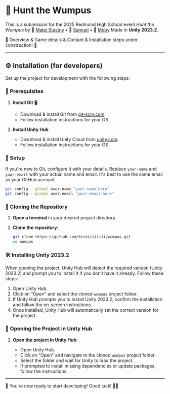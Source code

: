 # 🏹 Hunt the Wumpus

This is a submission for the 2025 Redmond High School event _Hunt the Wumpus_ by
👤 [Matej Stastny](https://github.com/kireiiiiiiii) • 👤 [Samuel](https://github.com/Snapshot20) • 👤 [Moby](https://github.com/MobyWonKenobi)
Made in **Unity 2023.2**.

🚧 Overview & Game details & Contant & Installation steps under construction! 🚧

---

## ⚙️ Installation (for developers)

Set up the project for development with the following steps:

### 📌 Prerequisites

1. **Install Git** 🖥️

   - Download & install Git from [git-scm.com](https://git-scm.com/).
   - Follow installation instructions for your OS.

2. **Install Unity Hub**

   - Download & install Unity Cloud from [unity.com](https://unity.com/download).
   - Follow installation instructions for your OS.

### 🔧 Setup

If you're new to Git, configure it with your details. Replace `your-name` and `your-email` with your actual name and email. It's best to use the same email as your GitHub account.

```sh
git config --global user.name "your-name-here"
git config --global user.email "your-email-here"
```

### 📂 Cloning the Repository

1. **Open a terminal** in your desired project directory.
2. **Clone the repository**:

   ```sh
   git clone https://github.com/kireiiiiiiii/wumpus.git
   cd wumpus
   ```

### 🛠 Installing Unity 2023.2

When opening the project, Unity Hub will detect the required version (Unity 2023.2) and prompt you to install it if you don’t have it already. Follow these steps:

1. Open Unity Hub.
2. Click on "Open" and select the cloned `wumpus` project folder.
3. If Unity Hub prompts you to install Unity 2023.2, confirm the installation and follow the on-screen instructions.
4. Once installed, Unity Hub will automatically set the correct version for the project.

### 📂 Opening the Project in Unity Hub

1. **Open the project in Unity Hub**:

   - Open Unity Hub.
   - Click on "Open" and navigate to the cloned `wumpus` project folder.
   - Select the folder and wait for Unity to load the project.
   - If prompted to install missing dependencies or update packages, follow the instructions.

---

🎯 You're now ready to start developing! Good luck! 🏹👀
